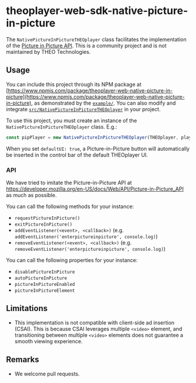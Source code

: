 # theoplayer-web-sdk-native-picture-in-picture

The `NativePictureInPictureTHEOplayer` class facilitates the implementation of the [Picture in Picture API](https://developer.mozilla.org/en-US/docs/Web/API/Picture-in-Picture_API).
This is a community project and is not maintained by THEO Technologies.

## Usage

You can include this project through its NPM package at [https://www.npmjs.com/package/theoplayer-web-native-picture-in-picture](https://www.npmjs.com/package/theoplayer-web-native-picture-in-picture), as demonstrated by the [`example/`](example/).
You can also modify and integrate [`src/NativePictureInPictureTHEOplayer`](src/NativePictureInPictureTHEOplayer.js) in your project.

To use this project, you must create an instance of the `NativePictureInPictureTHEOplayer` class. E.g.:
```javascript
const pipPlayer = new NativePictureInPictureTHEOplayer(THEOplayer, player, {defaultUI: true});
```

When you set `defaultUI: true`, a Picture-in-Picture button will automatically be inserted in the control bar of the default THEOplayer UI.

### API

We have tried to imitate the Picture-in-Picture API at https://developer.mozilla.org/en-US/docs/Web/API/Picture-in-Picture_API as much as possible.

You can call the following methods for your instance:

* `requestPictureInPicture()`
* `exitPictureInPicture()`
* `addEventListener(<event>, <callback>)` (e.g. `addEventListener('enterpictureinpicture', console.log)`)
* `removeEventListener(<event>, <callback>)` (e.g. `removeEventListener('enterpictureinpicture', console.log)`)

You can call the following properties for your instance:

* `disablePictureInPicture`
* `autoPictureInPicture`
* `pictureInPictureEnabled`
* `pictureInPictureElement`

## Limitations

* This implementation is not compatible with client-side ad insertion (CSAI). 
This is because CSAI leverages multiple `<video>` element, and transitioning between multiple `<video>` elements does not guarantee a smooth viewing experience.

## Remarks

* We welcome pull requests.